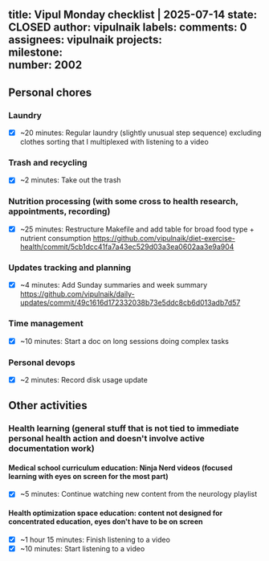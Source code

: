 title:	Vipul Monday checklist | 2025-07-14
state:	CLOSED
author:	vipulnaik
labels:	
comments:	0
assignees:	vipulnaik
projects:	
milestone:	
number:	2002
--
## Personal chores

### Laundry

- [x] ~20 minutes: Regular laundry (slightly unusual step sequence) excluding clothes sorting that I multiplexed with listening to a video

### Trash and recycling

- [x] ~2 minutes: Take out the trash

### Nutrition processing (with some cross to health research, appointments, recording)

- [x] ~25 minutes: Restructure Makefile and add table for broad food type + nutrient consumption https://github.com/vipulnaik/diet-exercise-health/commit/5cb1dcc41fa7a43ec529d03a3ea0602aa3e9a904

### Updates tracking and planning

- [x] ~4 minutes: Add Sunday summaries and week summary https://github.com/vipulnaik/daily-updates/commit/49c1616d172332038b73e5ddc8cb6d013adb7d57

 ### Time management

- [x] ~10 minutes: Start a doc on long sessions doing complex tasks

### Personal devops

- [x] ~2 minutes: Record disk usage update

## Other activities

### Health learning (general stuff that is not tied to immediate personal health action and doesn't involve active documentation work)

#### Medical school curriculum education: Ninja Nerd videos (focused learning with eyes on screen for the most part)

- [x] ~5 minutes: Continue watching new content from the neurology playlist

#### Health optimization space education: content not designed for concentrated education, eyes don't have to be on screen

- [x] ~1 hour 15 minutes: Finish listening to a video
- [x] ~10 minutes: Start listening to a video
